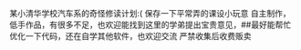某小清华学校汽车系的奇怪修读计划:(
保存一下平常弄的课设小玩意
自主制作，低手作品，有很多不足，也欢迎能找到这里的学弟提出宝贵意见，##最好能帮忙优化一下代码，还在自学其他软件，也欢迎交流
严禁收集后收费贩卖
